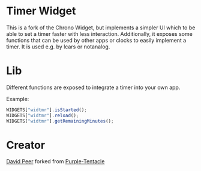 # Timer Widget

This is a fork of the Chrono Widget, but implements a
simpler UI which to be able to set a timer faster with
less interaction. Additionally, it exposes some functions
that can be used by other apps or clocks to easily
implement a timer. It is used e.g. by lcars or notanalog.

# Lib
Different functions are exposed to integrate a timer
into your own app.

Example:
```Javascript
WIDGETS["widtmr"].isStarted();
WIDGETS["widtmr"].reload();
WIDGETS["widtmr"].getRemainingMinutes();
```
# Creator

[David Peer](https://github.com/peerdavid)
 forked from [Purple-Tentacle](https://github.com/Purple-Tentacle)
